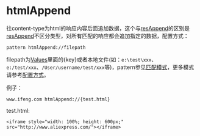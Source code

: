 # htmlAppend

往content-type为html的响应内容后面追加数据，这个与[resAppend](resAppend.html)的区别是[resAppend](resAppend.html)不区分类型，对所有匹配的响应都会追加指定的数据，配置方式：

	pattern htmlAppend://filepath

filepath为[Values](http://local.whistlejs.com/#values)里面的{key}或者本地文件(如：`e:\test\xxx`、`e:/test/xxx`、`/User/username/test/xxx`等)，pattern参见[匹配模式](../pattern.html)，更多模式请参考[配置方式](../mode.html)。

例子：

	www.ifeng.com htmlAppend://{test.html}

test.html:

	<iframe style="width: 100%; height: 600px;" src="http://www.aliexpress.com/"></iframe>
